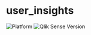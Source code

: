 # user_insights

![Platform](https://img.shields.io/badge/platform-Qlik%20Sense%20Hub-lightgrey.svg)
![Qlik Sense Version](https://img.shields/io/badge/Qlik%20Sense%20Version-November%202018-brightgreen.svg)
